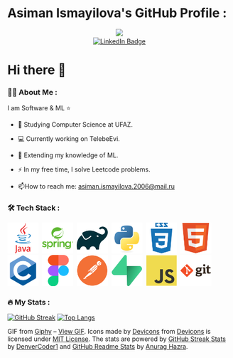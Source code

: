 # Asiman Ismayilova's GitHub Profile :
<div id="header" align="center">
  <img src="https://i.giphy.com/media/v1.Y2lkPTc5MGI3NjExYXAzOWlxNGJmeGNsaDd3dmF3dmwxNWhyZ2RvNWd5b3Z0eHZuZnB1biZlcD12MV9pbnRlcm5hbF9naWZfYnlfaWQmY3Q9Zw/L1R1tvI9svkIWwpVYr/giphy.gif" width="400"/>
</div>
<div id="badges" align="center">
  <a href="https://www.linkedin.com/in/asiman-ismayilova-3a5810290">
    <img src="https://img.shields.io/badge/LinkedIn-blue?style=for-the-badge&logo=linkedin&logoColor=white" alt="LinkedIn Badge"/>
  </a>
</div>

 <h1>
  Hi there 👋
</h1>

### :woman_technologist: About Me :
I am Software & ML ⭐
- :telescope: Studying Computer Science at UFAZ.

- :computer: Currently working on TelebeEvi.

- :seedling: Extending my knowledge of ML.

- :zap: In my free time, I solve Leetcode problems.

- :mailbox:How to reach me: asiman.ismayilova.2006@mail.ru

### :hammer_and_wrench: Tech Stack :
<div>
  <img src="https://github.com/devicons/devicon/blob/master/icons/java/java-original-wordmark.svg" title="Java" alt="Java" width="70" height="70"/>&nbsp;
  <img src="https://github.com/devicons/devicon/blob/master/icons/spring/spring-original-wordmark.svg" title="Spring" alt="Spring" width="70" height="70"/>&nbsp;
  <img src = "https://raw.githubusercontent.com/devicons/devicon/6910f0503efdd315c8f9b858234310c06e04d9c0/icons/gradle/gradle-original.svg" title="gradle" alt="gradle" width="70" height="70"/>&nbsp;
  <img src="https://raw.githubusercontent.com/devicons/devicon/6910f0503efdd315c8f9b858234310c06e04d9c0/icons/python/python-original.svg"  title="Python" alt="Python" width="70" height="70"/>&nbsp;
  <img src="https://github.com/devicons/devicon/blob/master/icons/css3/css3-plain-wordmark.svg"  title="CSS3" alt="CSS" width="70" height="70"/>&nbsp;
  <img src="https://github.com/devicons/devicon/blob/master/icons/html5/html5-original.svg" title="HTML5" alt="HTML" width="70" height="70"/>&nbsp;
  <img src="https://raw.githubusercontent.com/devicons/devicon/6910f0503efdd315c8f9b858234310c06e04d9c0/icons/c/c-original.svg" title="C" alt="C" width="70" height="70"/>&nbsp;
  <img src="https://raw.githubusercontent.com/devicons/devicon/6910f0503efdd315c8f9b858234310c06e04d9c0/icons/figma/figma-original.svg" title="figma" alt="Figma" width="70" height="70"/>&nbsp;
  <img src = "https://raw.githubusercontent.com/devicons/devicon/6910f0503efdd315c8f9b858234310c06e04d9c0/icons/postman/postman-original.svg" title ="postman" alt ="postman" width="70" height="70"/>&nbsp;
  <img src ="https://raw.githubusercontent.com/devicons/devicon/6910f0503efdd315c8f9b858234310c06e04d9c0/icons/supabase/supabase-original.svg"  title="supabase" alt="supabase" width="70" height="70"/>&nbsp;
    <img src="https://github.com/devicons/devicon/blob/master/icons/javascript/javascript-original.svg" title="JavaScript" alt="JavaScript" width="70" height="70"/>&nbsp;
  <img src="https://github.com/devicons/devicon/blob/master/icons/git/git-original-wordmark.svg" title="Git" **alt="Git" width="70" height="70"/>
</div>


### :fire: My Stats :
[![GitHub Streak](http://github-readme-streak-stats.herokuapp.com?user=hermione06&theme=dark&background=000000)](https://git.io/streak-stats)
[![Top Langs](https://github-readme-stats.vercel.app/api/top-langs/?username=hermione06&layout=compact&theme=vision-friendly-dark)](https://github.com/anuraghazra/github-readme-stats)

GIF from [Giphy](https://giphy.com) – [View GIF](https://i.giphy.com/media/v1.Y2lkPTc5MGI3NjExYXAzOWlxNGJmeGNsaDd3dmF3dmwxNWhyZ2RvNWd5b3Z0eHZuZnB1biZlcD12MV9pbnRlcm5hbF9naWZfYnlfaWQmY3Q9Zw/L1R1tvI9svkIWwpVYr/giphy.gif).
Icons made by [Devicons](https://github.com/devicons/devicon) from [Devicons](https://github.com/devicons/devicon) is licensed under [MIT License](https://github.com/devicons/devicon?tab=MIT-1-ov-file).
The stats are powered by [GitHub Streak Stats](https://github.com/DenverCoder1/github-readme-streak-stats) by [DenverCoder1](https://github.com/DenverCoder1) and [GitHub Readme Stats](https://github.com/anuraghazra/github-readme-stats) by [Anurag Hazra](https://github.com/anuraghazra).
